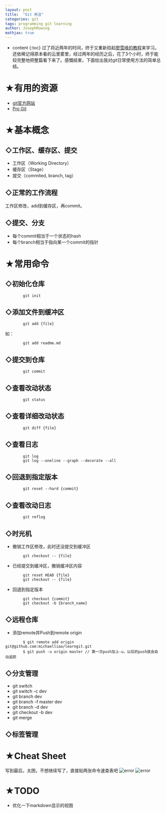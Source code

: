 ```yaml
---
layout: post
title:  "Git 用法"
categories: git
tags: programming git learning
author: JosephRowing
mathjax: true
---
```

* content
{:toc}
过了将近两年的时间，终于又重新拾起[廖雪峰的教程](https://www.liaoxuefeng.com/wiki/896043488029600)来学习。还依稀记得原本看的云里雾里，经过两年的经历之后，花了3个小时，终于能较完整地把整篇看下来了。感慨结束，下面给出我对git日常使用方法的简单总结。

# ★有用的资源
- [git官方网站](https://git-scm.com/)
- [Pro Git](https://git-scm.com/book/en/v2)

# ★基本概念
## ◇工作区、缓存区、提交
+ 工作区（Working Directory）
+ 缓存区（Stage）
+ 提交（commited, branch, tag）

## ◇正常的工作流程
工作区修改，add到缓存区，再commit。

## ◇提交、分支
+ 每个commit相当于一个状态的hash
+ 每个branch相当于指向某一个commit的指针

# ★常用命令
## ◇初始化仓库
```
        git init
```
## ◇添加文件到缓冲区
```
        git add {file}
```
如：
```
        git add readme.md
```
## ◇提交到仓库
```
        git commit
```
## ◇查看改动状态
```
        git status
```
## ◇查看详细改动状态
```
        git diff {file}
```
## ◇查看日志
```
        git log
        git log --oneline --graph --decorate --all
```
## ◇回退到指定版本
```
        git reset --hard {commit}
```
## ◇查看改动日志
```
        git reflog
```
## ◇时光机
+ 撤销工作区修改，此时还没提交到缓冲区
```
        git checkout -- {file}
```
+ 已经提交到缓冲区，撤销缓冲区内容
```
        git reset HEAD {file}
        git checkout -- {file}
```
+ 回退到指定版本
```
        git checkout {commit}
        git checkout -b {branch_name}
```
## ◇远程仓库
+ 添加remote并Push到remote origin
```
        $ git remote add origin git@github.com:michaelliao/learngit.git
        $ git push -u origin master // 第一次push加上-u，以后的push就会自动追踪
```
## ◇分支管理
+ git switch
+ git switch -c dev
+ git branch dev
+ git branch -f master dev
+ git branch -d dev
+ git checkout -b dev
+ git merge

## ◇标签管理

# ★Cheat Sheet
写到最后，太困，不想继续写了，直接贴两张命令速查表吧
![error](/data/git-cheatsheet-page-001.jpg)
![error](/data/git-cheatsheet-page-002.jpg)

# ★TODO
+ 优化一下markdown显示的视图
